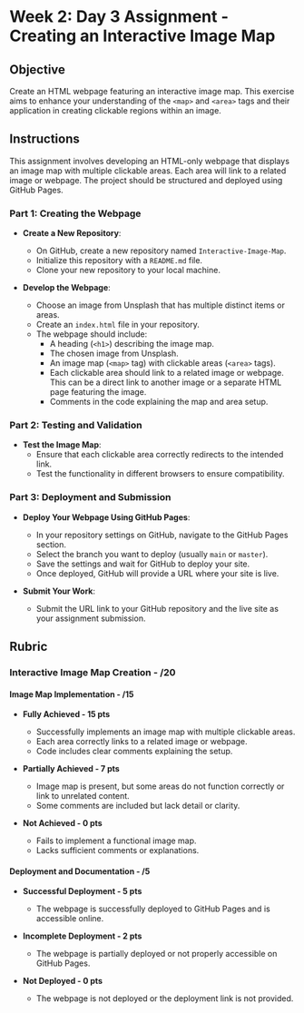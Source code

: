 # Week 2: Day 3 Assignment - Creating an Interactive Image Map

## Objective

Create an HTML webpage featuring an interactive image map. This exercise aims to enhance your understanding of the `<map>` and `<area>` tags and their application in creating clickable regions within an image.

## Instructions

This assignment involves developing an HTML-only webpage that displays an image map with multiple clickable areas. Each area will link to a related image or webpage. The project should be structured and deployed using GitHub Pages.

### Part 1: Creating the Webpage

- **Create a New Repository**:

  - On GitHub, create a new repository named `Interactive-Image-Map`.
  - Initialize this repository with a `README.md` file.
  - Clone your new repository to your local machine.

- **Develop the Webpage**:
  - Choose an image from Unsplash that has multiple distinct items or areas.
  - Create an `index.html` file in your repository.
  - The webpage should include:
    - A heading (`<h1>`) describing the image map.
    - The chosen image from Unsplash.
    - An image map (`<map>` tag) with clickable areas (`<area>` tags).
    - Each clickable area should link to a related image or webpage. This can be a direct link to another image or a separate HTML page featuring the image.
    - Comments in the code explaining the map and area setup.

### Part 2: Testing and Validation

- **Test the Image Map**:
  - Ensure that each clickable area correctly redirects to the intended link.
  - Test the functionality in different browsers to ensure compatibility.

### Part 3: Deployment and Submission

- **Deploy Your Webpage Using GitHub Pages**:

  - In your repository settings on GitHub, navigate to the GitHub Pages section.
  - Select the branch you want to deploy (usually `main` or `master`).
  - Save the settings and wait for GitHub to deploy your site.
  - Once deployed, GitHub will provide a URL where your site is live.

- **Submit Your Work**:
  - Submit the URL link to your GitHub repository and the live site as your assignment submission.

## Rubric

### Interactive Image Map Creation - /20

#### Image Map Implementation - /15

- **Fully Achieved - 15 pts**

  - Successfully implements an image map with multiple clickable areas.
  - Each area correctly links to a related image or webpage.
  - Code includes clear comments explaining the setup.

- **Partially Achieved - 7 pts**

  - Image map is present, but some areas do not function correctly or link to unrelated content.
  - Some comments are included but lack detail or clarity.

- **Not Achieved - 0 pts**
  - Fails to implement a functional image map.
  - Lacks sufficient comments or explanations.

#### Deployment and Documentation - /5

- **Successful Deployment - 5 pts**

  - The webpage is successfully deployed to GitHub Pages and is accessible online.

- **Incomplete Deployment - 2 pts**

  - The webpage is partially deployed or not properly accessible on GitHub Pages.

- **Not Deployed - 0 pts**
  - The webpage is not deployed or the deployment link is not provided.

